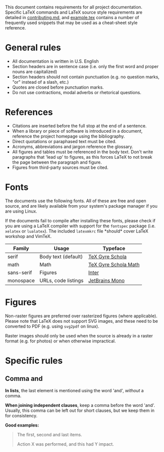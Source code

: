 This document contains requirements for all project documentation. Specific
LaTeX commands and LaTeX source style requirements are detailed in
[contributing.md](./contributing.md), and [example.tex](./example.tex) contains
a number of frequently used snippets that may be used as a cheat-sheet style
reference.

# General rules

- All documentation is written in U.S. English
- Section headers are in sentence case (i.e. only the first word and proper
  nouns are capitalized)
- Section headers should not contain punctuation (e.g. no question marks, "or"
  instead of a slash, etc.)
- Quotes are closed before punctuation marks.
- Do not use contractions, modal adverbs or rhetorical questions.

# References

- Citations are inserted before the full stop at the end of a sentence.
- When a library or piece of software is introduced in a document, reference
  the project homepage using the bibliography.
- Direct quotations or paraphased text must be cited.
- Acronyms, abbreviations and jargon reference the glossary.
- All figures and tables must be referenced in the body text. Don't write
  paragraphs that 'lead up' to figures, as this forces LaTeX to not break the
  page between the paragraph and figure.
- Figures from third-party sources must be cited.

# Fonts

The documents use the following fonts. All of these are free and open source,
and are likely available from your system's package manager if you are using
Linux.

If the documents fail to compile after installing these fonts, please check if
you are using a LaTeX compiler with support for the `fontspec` package (i.e.
`xelatex` or `lualatex`). The included `latexmkrc` file \*should\* cover LaTeX
workshop and VimTeX.

|Family|Usage|Typeface|
|-|-|-|
|serif|Body text (default)|[TeX Gyre Schola][texgyreschola]|
|math|Math|[TeX Gyre Schola Math][texgyreschola-math]|
|sans-serif|Figures|[Inter][inter]|
|monospace|URLs, code listings|[JetBrains Mono][jetbrains-mono]|

[inter]: https://rsms.me/inter
[texgyreschola]: https://www.gust.org.pl/projects/e-foundry/tex-gyre/schola/index_html
[texgyreschola-math]: https://www.gust.org.pl/projects/e-foundry/tg-math/download/index_html#Schola_Math
[jetbrains-mono]: https://www.jetbrains.com/lp/mono

# Figures

Non-raster figures are preferred over rasterized figures (where applicable).
Please note that LaTeX does not support SVG images, and these need to be
converted to PDF (e.g. using `svg2pdf` on linux).

Raster images should only be used when the source is already in a raster format
(e.g. for photos) or when otherwise impractical.

# Specific rules

## Comma and

**In lists**, the last element is mentioned using the word 'and', *without* a
comma.

**When joining independent clauses**, keep a comma before the word 'and'.
Usually, this comma can be left out for short clauses, but we keep them in for
consistency.

**Good examples:**

> The first, second and last items.
>
> Action X was performed, and this had Y impact.

